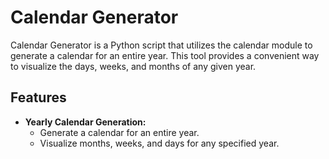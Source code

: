 # Calendar Generator

Calendar Generator is a Python script that utilizes the calendar module to generate a calendar for an entire year. This tool provides a convenient way to visualize the days, weeks, and months of any given year.

## Features

- **Yearly Calendar Generation:**
  - Generate a calendar for an entire year.
  - Visualize months, weeks, and days for any specified year.



